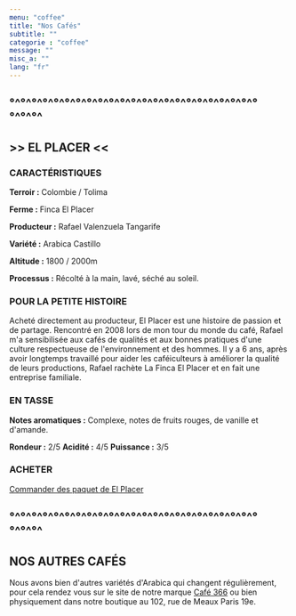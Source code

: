 ```yaml
---
menu: "coffee"
title: "Nos Cafés"
subtitle: ""
categorie : "coffee"
message: ""
misc_a: ""
lang: "fr"
---
```



## °^°^°^°^°^°^°^°^°^°^°^°^°^°^°^°^°^°^°^°^°^°^°°^°^°^
## >> EL PLACER <<
### CARACTÉRISTIQUES
**Terroir :**
Colombie / Tolima

**Ferme :**
Finca El Placer

**Producteur :**
Rafael Valenzuela Tangarife

**Variété :**
Arabica Castillo

**Altitude :**
1800 / 2000m

**Processus :**
Récolté à la main, lavé, séché au soleil.

### POUR LA PETITE HISTOIRE
Acheté directement au producteur, El Placer est une histoire de passion et de partage. Rencontré en 2008 lors de mon tour du monde du café, Rafael m'a sensibilisée aux cafés de qualités et aux bonnes pratiques d'une culture respectueuse de l'environnement et des hommes. Il y a 6 ans, après avoir longtemps travaillé pour aider les caféiculteurs à améliorer la qualité de leurs productions, Rafael rachète La Finca El Placer et en fait une entreprise familiale.

### EN TASSE
**Notes aromatiques :**
Complexe, notes de fruits rouges, de vanille et d'amande.

**Rondeur :** 2/5
**Acidité :** 4/5
**Puissance :** 3/5

### ACHETER
<a href="https://cafe366.com/products/colombie-finca-el-placer" target="_blank">Commander des paquet de El Placer</a>


## °^°^°^°^°^°^°^°^°^°^°^°^°^°^°^°^°^°^°^°^°^°^°°^°^°^

## NOS AUTRES CAFÉS

Nous avons bien d'autres variétés d'Arabica qui changent régulièrement, pour cela rendez vous sur le site de notre marque <a href="https://cafe366.com/" target="_blank">Café 366</a>
ou bien physiquement dans notre boutique au 102, rue de Meaux Paris 19e.